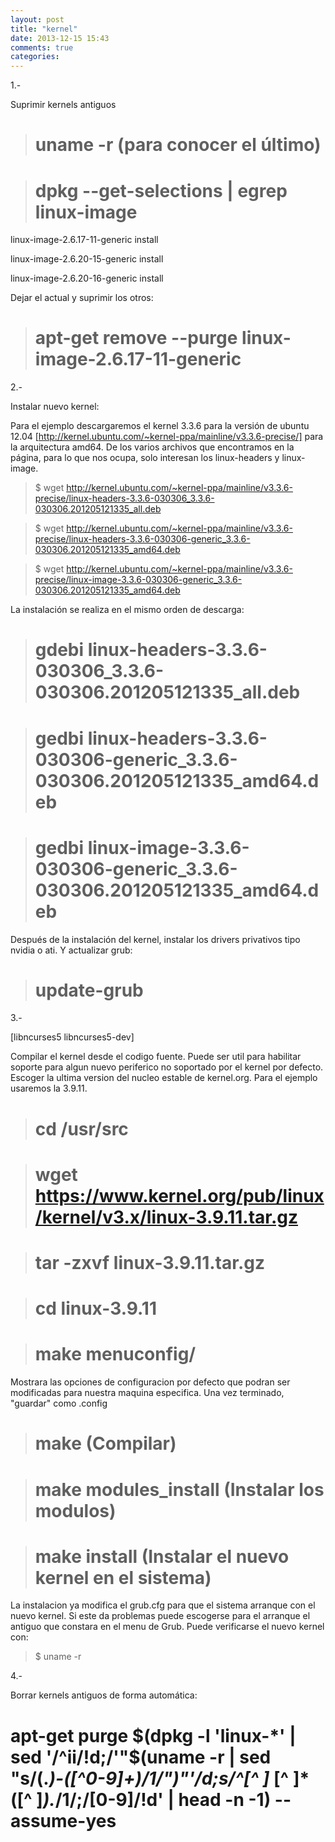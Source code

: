 ```yaml
---
layout: post
title: "kernel"
date: 2013-12-15 15:43
comments: true
categories: 
---
```

1.-

Suprimir kernels antiguos

># uname -r   (para conocer el último)

># dpkg --get-selections | egrep linux-image

linux-image-2.6.17-11-generic install

linux-image-2.6.20-15-generic install

linux-image-2.6.20-16-generic install

Dejar el actual y suprimir los otros:

># apt-get remove --purge linux-image-2.6.17-11-generic

2.-

Instalar nuevo kernel:

Para el ejemplo descargaremos el kernel 3.3.6 para la versión de ubuntu 12.04 [http://kernel.ubuntu.com/~kernel-ppa/mainline/v3.3.6-precise/] para la arquitectura amd64. De los varios archivos que encontramos en la página, para lo que nos ocupa, solo interesan los linux-headers y linux-image.

>$ wget http://kernel.ubuntu.com/~kernel-ppa/mainline/v3.3.6-precise/linux-headers-3.3.6-030306_3.3.6-030306.201205121335_all.deb

>$ wget http://kernel.ubuntu.com/~kernel-ppa/mainline/v3.3.6-precise/linux-headers-3.3.6-030306-generic_3.3.6-030306.201205121335_amd64.deb

>$ wget http://kernel.ubuntu.com/~kernel-ppa/mainline/v3.3.6-precise/linux-image-3.3.6-030306-generic_3.3.6-030306.201205121335_amd64.deb

La instalación se realiza en el mismo orden de descarga:

># gdebi linux-headers-3.3.6-030306_3.3.6-030306.201205121335_all.deb

># gedbi linux-headers-3.3.6-030306-generic_3.3.6-030306.201205121335_amd64.deb

># gedbi linux-image-3.3.6-030306-generic_3.3.6-030306.201205121335_amd64.deb

Después de la instalación del kernel, instalar los drivers privativos tipo nvidia o ati. Y actualizar grub:

># update-grub

3.-

[libncurses5 libncurses5-dev]

Compilar el kernel desde el codigo fuente. Puede ser util para habilitar soporte para algun nuevo periferico no soportado por el kernel por defecto. Escoger la ultima version del nucleo estable de kernel.org. Para el ejemplo usaremos la 3.9.11.

># cd /usr/src

># wget https://www.kernel.org/pub/linux/kernel/v3.x/linux-3.9.11.tar.gz

># tar -zxvf linux-3.9.11.tar.gz

># cd linux-3.9.11

># make menuconfig/

Mostrara las opciones de configuracion por defecto que podran ser modificadas para nuestra maquina especifica. Una vez terminado, "guardar" como .config

># make (Compilar)

># make modules_install (Instalar los modulos)

># make install (Instalar el nuevo kernel en el sistema)

La instalacion ya modifica el grub.cfg para que el sistema arranque con el nuevo kernel. Si este da problemas puede escogerse para el arranque el antiguo que constara en el menu de Grub. Puede verificarse el nuevo kernel con:

>$ uname -r

4.-

Borrar kernels antiguos de forma automática:

# apt-get purge $(dpkg -l 'linux-*' | sed '/^ii/!d;/'"$(uname -r | sed "s/(.*)-([^0-9]+)/1/")"'/d;s/^[^ ]* [^ ]* ([^ ]*).*/1/;/[0-9]/!d' | head -n -1) --assume-yes

